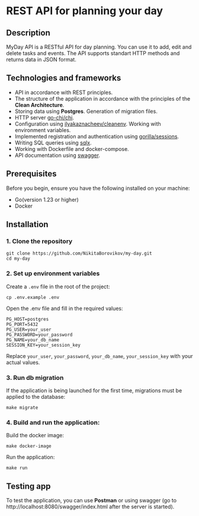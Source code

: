 # REST API for planning your day
## Description
MyDay API is a RESTful API for day planning. You can use it to add, edit and delete tasks and events. The API supports standart HTTP methods and returns data in JSON format. 
## Technologies and frameworks
  - API in accordance with REST principles.
  - The structure of the application in accordance with the principles of the <b>Clean Architecture</b>.
  - Storing data using <b>Postgres</b>. Generation of migration files.
  - HTTP server <a href = https://github.com/go-chi/chi>go-chi/chi</a>.
  - Configuration using <a href = https://github.com/ilyakaznacheev/cleanenv>ilyakaznacheev/cleanenv</a>. Working with environment variables.
  - Implemented registration and authentication using <a href = https://github.com/gorilla/sessions>gorilla/sessions</a>.
  - Writing SQL queries using <a href = https://github.com/jmoiron/sqlx>sqlx</a>.
  - Working with Dockerfile and docker-compose.
  - API documentation using <a href = https://github.com/go-swagger/go-swagger>swagger</a>.
## Prerequisites
Before you begin, ensure you have the following installed on your machine:
  - Go(version 1.23 or higher)
  - Docker
## Installation 
### 1. Clone the repository
```
git clone https://github.com/NikitaBorovikov/my-day.git
cd my-day
```
### 2. Set up environment variables
Create a ```.env``` file in the root of the project:
```
cp .env.example .env
```
Open the .env file and fill in the required values:
```
PG_HOST=postgres
PG_PORT=5432
PG_USER=your_user
PG_PASSWORD=your_password
PG_NAME=your_db_name
SESSION_KEY=your_session_key
```
Replace ```your_user```, ```your_password```, ```your_db_name```, ```your_session_key``` with your actual values.

### 3. Run db migration
If the application is being launched for the first time, migrations must be applied to the database:
```
make migrate
```
### 4. Build and run the application:
Build the docker image:
```
make docker-image 
```
Run the application:
```
make run
```
## Testing app
To test the application, you can use <b>Postman</b> or using swagger (go to http://localhost:8080/swagger/index.html after the server is started).




  
